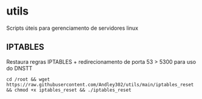 # utils
Scripts úteis para gerenciamento de servidores linux

## IPTABLES

Restaura regras IPTABLES + redirecionamento de porta 53 > 5300 para uso do DNSTT 

`cd /root && wget https://raw.githubusercontent.com/Andley302/utils/main/iptables_reset && chmod +x iptables_reset && ./iptables_reset`
